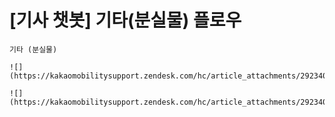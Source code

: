 # [기사 챗봇] 기타(분실물) 플로우

```
기타 (분실물)  
  
![](https://kakaomobilitysupport.zendesk.com/hc/article_attachments/29234042629913)
```

```
![](https://kakaomobilitysupport.zendesk.com/hc/article_attachments/29234026925081)
```